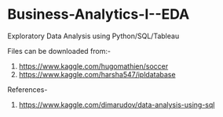 # Business-Analytics-I--EDA
Exploratory Data Analysis using Python/SQL/Tableau

Files can be downloaded from:-
1. https://www.kaggle.com/hugomathien/soccer
2. https://www.kaggle.com/harsha547/ipldatabase

References-
1. https://www.kaggle.com/dimarudov/data-analysis-using-sql
